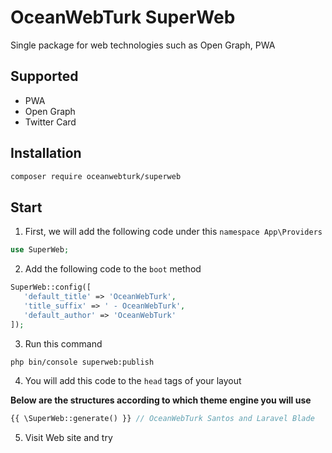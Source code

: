 # OceanWebTurk SuperWeb
Single package for web technologies such as Open Graph, PWA

## Supported

* PWA
* Open Graph
* Twitter Card

## Installation

```bash
composer require oceanwebturk/superweb
```

## Start

1. First, we will add the following code under this `namespace App\Providers`

```php
use SuperWeb;
```

2. Add the following code to the `boot` method
```php
SuperWeb::config([
   'default_title' => 'OceanWebTurk',
   'title_suffix' => ' - OceanWebTurk',
   'default_author' => 'OceanWebTurk'
]);
```

3. Run this command
```bash
php bin/console superweb:publish
```

4. You will add this code to the `head` tags of your layout

**Below are the structures according to which theme engine you will use**

```php
{{ \SuperWeb::generate() }} // OceanWebTurk Santos and Laravel Blade
```

5. Visit Web site and try